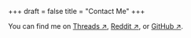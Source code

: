 +++
draft = false
title = "Contact Me"
+++

You can find me on [Threads ↗](https://www.threads.com/@chrisdotslash), [Reddit ↗](https://www.reddit.com/user/chrisdotslash/), or [GitHub ↗](https://github.com/chrisdotslash).

